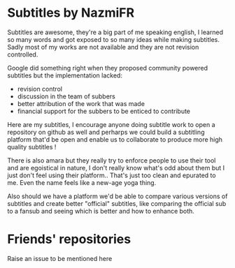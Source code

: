 # Subtitles by NazmiFR

Subtitles are awesome, they're a big part of me speaking english, I learned so many words and got exposed to so many ideas while making subtitles. Sadly most of my works are not available and they are not revision controlled.

Google did something right when they proposed community powered subtitles but the implementation lacked:
- revision control
- discussion in the team of subbers
- better attribution of the work that was made
- financial support for the subbers to be enticed to contribute

Here are my subtitles, I encourage anyone doing subtitle work to open a repository on github as well and perharps we could build a subtitling platform that'd be open and enable us to collaborate to produce more high quality subtitles !

There is also amara but they really try to enforce people to use their tool and are egoistical in nature, I don't really know what's odd about them but I just don't feel using their platform.. That's just too clean and epurated to me. Even the name feels like a new-age yoga thing.

Also should we have a platform we'd be able to compare various versions of subtitles and create better "official" subtitles, like comparing the official sub to a fansub and seeing which is better and how to enhance both.

# Friends' repositories

Raise an issue to be mentioned here
